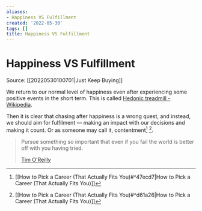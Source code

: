 ```yaml
---
aliases:
- Happiness VS Fulfillment
created: '2022-05-30'
tags: []
title: Happiness VS Fulfillment
---
```


# Happiness VS Fulfillment

Source: [[20220530100701|Just Keep Buying]]

We return to our normal level of happiness even after experiencing some positive events in the short term. This is called [Hedonic treadmill - Wikipedia](https://en.wikipedia.org/wiki/Hedonic_treadmill#:~:text=Hedonic%20adaptation%20is%20a%20process,that%20occur%20in%20their%20environment.).

Then it is clear that chasing after happiness is a wrong quest, and instead, we should aim for fulfilment — making an impact with our decisions and making it count. Or as someone may call it, contentment[^1] [^2].

> Pursue something so important that even if you fail the world is better off with you having tried. 
>
> [Tim O'Reilly](https://en.wikipedia.org/wiki/Tim_O%27Reilly)

[^1]: [[How to Pick a Career (That Actually Fits You)#^47ecd7|How to Pick a Career (That Actually Fits You)]]
[^2]: [[How to Pick a Career (That Actually Fits You)#^d61a26|How to Pick a Career (That Actually Fits You)]]